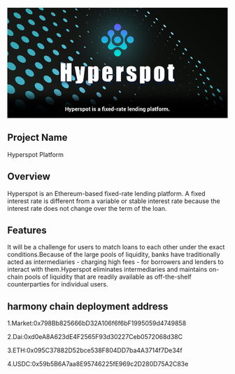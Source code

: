 
![](https://raw.githubusercontent.com/hyperspot/Harmony-hyperspot/main/Hyperspot-UI/Hyperspot.jpeg)

## Project Name

Hyperspot Platform

## Overview

Hyperspot is an Ethereum-based fixed-rate lending platform. A fixed interest rate is different from a variable or stable interest rate because the interest rate does not change over the term of the loan.

## Features

It will be a challenge for users to match loans to each other under the exact conditions.Because of the large pools of liquidity, banks have traditionally acted as intermediaries - charging high fees - for borrowers and lenders to interact with them.Hyperspot eliminates intermediaries and maintains on-chain pools of liquidity that are readily available as off-the-shelf counterparties for individual users.

## harmony chain deployment address

1.Market:0x798Bb825666bD32A106f6f6bF1995059d4749858

2.Dai:0xd0eA8A623dE4F2565F93d30227Ceb0572068d38C

3.ETH:0x095C37882D52bce538F804DD7ba4A3714f7De34f

4.USDC:0x59b5B6A7aa8E95746225fE969c2D280D75A2C83e